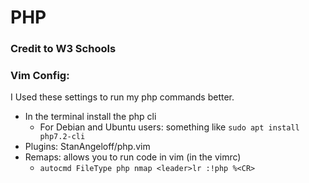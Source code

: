 # PHP

### Credit to W3 Schools


### Vim Config: 
I Used these settings to run my php commands better.
* In the terminal install the php cli
	* For Debian and Ubuntu users: something like ```sudo apt install php7.2-cli```
* Plugins: StanAngeloff/php.vim
* Remaps: allows you to run code in vim (in the vimrc)
	*  ```autocmd FileType php nmap <leader>lr :!php %<CR>```
